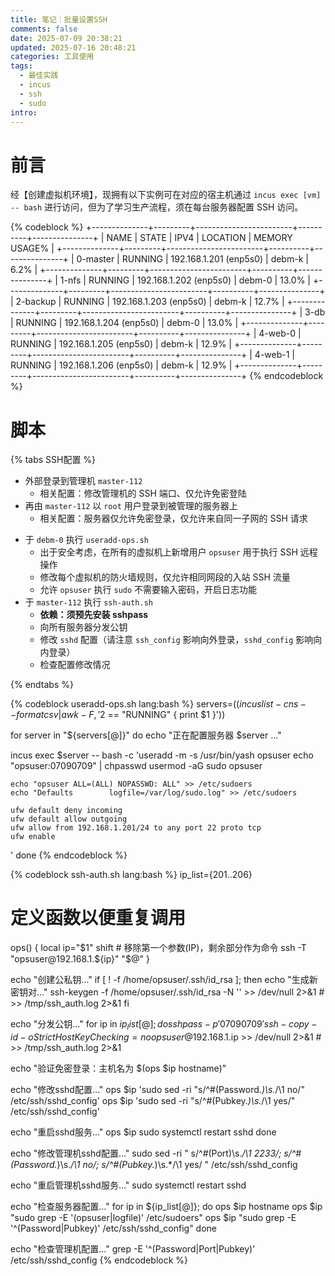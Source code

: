 ```yaml
---
title: 笔记｜批量设置SSH
comments: false
date: 2025-07-09 20:38:21
updated: 2025-07-16 20:48:21
categories: 工具使用
tags:
  - 最佳实践
  - incus
  - ssh
  - sudo
intro:
---
```

# 前言
经【创建虚拟机环境】，现拥有以下实例可在对应的宿主机通过 `incus exec [vm] -- bash` 进行访问，但为了学习生产流程，须在每台服务器配置 SSH 访问。

{% codeblock %}
+--------------+---------+------------------------+----------+---------------+
|     NAME     |  STATE  |          IPV4          | LOCATION | MEMORY USAGE% |
+--------------+---------+------------------------+----------+---------------+
| 0-master     | RUNNING | 192.168.1.201 (enp5s0) | debm-k   | 6.2%          |
+--------------+---------+------------------------+----------+---------------+
| 1-nfs        | RUNNING | 192.168.1.202 (enp5s0) | debm-0   | 13.0%         |
+--------------+---------+------------------------+----------+---------------+
| 2-backup     | RUNNING | 192.168.1.203 (enp5s0) | debm-k   | 12.7%         |
+--------------+---------+------------------------+----------+---------------+
| 3-db         | RUNNING | 192.168.1.204 (enp5s0) | debm-0   | 13.0%         |
+--------------+---------+------------------------+----------+---------------+
| 4-web-0      | RUNNING | 192.168.1.205 (enp5s0) | debm-k   | 12.9%         |
+--------------+---------+------------------------+----------+---------------+
| 4-web-1      | RUNNING | 192.168.1.206 (enp5s0) | debm-k   | 12.9%         |
+--------------+---------+------------------------+----------+---------------+
{% endcodeblock %}

# 脚本
{% tabs SSH配置 %}
<!-- tab SSH 访问过程 -->
- 外部登录到管理机 `master-112` 
	- 相关配置：修改管理机的 SSH 端口、仅允许免密登陆
- 再由 `master-112` 以 `root` 用户登录到被管理的服务器上
	- 相关配置：服务器仅允许免密登录，仅允许来自同一子网的 SSH 请求
<!-- endtab -->
<!-- tab 我的配置思路 -->
- 于 `debm-0` 执行 `useradd-ops.sh`
	- 出于安全考虑，在所有的虚拟机上新增用户 `opsuser` 用于执行 SSH 远程操作
	- 修改每个虚拟机的防火墙规则，仅允许相同网段的入站 SSH 流量
	- 允许 `opsuser` 执行 `sudo` 不需要输入密码，开启日志功能
- 于 `master-112` 执行 `ssh-auth.sh`
	- **依赖：须预先安装 sshpass**
	- 向所有服务器分发公钥
	- 修改 `sshd` 配置（请注意 `ssh_config` 影响向外登录，`sshd_config` 影响向内登录）
	- 检查配置修改情况
<!-- endtab -->
{% endtabs %}

{% codeblock useradd-ops.sh lang:bash %}
servers=($(incus list -c ns --format csv | awk -F, '$2 == "RUNNING" { print $1 }'))

for server in "${servers[@]}"
do
  echo "正在配置服务器 $server …"

  incus exec $server -- bash -c 'useradd -m -s /usr/bin/yash opsuser
    echo "opsuser:07090709" | chpasswd
    usermod -aG sudo opsuser
    
    echo "opsuser ALL=(ALL) NOPASSWD: ALL" >> /etc/sudoers
    echo "Defaults        logfile=/var/log/sudo.log" >> /etc/sudoers

    ufw default deny incoming
    ufw default allow outgoing
    ufw allow from 192.168.1.201/24 to any port 22 proto tcp
    ufw enable
  '
done
{% endcodeblock %}

{% codeblock ssh-auth.sh lang:bash %}
ip_list={201..206}

# 定义函数以便重复调用
ops() {
  local ip="$1"
  shift  # 移除第一个参数(IP)，剩余部分作为命令
  ssh -T "opsuser@192.168.1.${ip}" "$@"
}

echo "创建公私钥…"
if [ ! -f /home/opsuser/.ssh/id_rsa ]; then
  echo "生成新密钥对..."
  ssh-keygen -f /home/opsuser/.ssh/id_rsa -N '' >> /dev/null 2>&1 # >> /tmp/ssh_auth.log 2>&1
fi

echo "分发公钥…"
for ip in ${ip_list[@]}; do
  sshpass -p '07090709' ssh-copy-id -o StrictHostKeyChecking=no opsuser@192.168.1.$ip >> /dev/null 2>&1 # >> /tmp/ssh_auth.log 2>&1

  echo "验证免密登录：主机名为 $(ops $ip hostname)"

  echo "修改sshd配置…"
  ops $ip 'sudo sed -ri "s/^#(Password.*)\s.*/\1 no/" /etc/ssh/sshd_config'
  ops $ip 'sudo sed -ri "s/^#(Pubkey.*)\s.*/\1 yes/" /etc/ssh/sshd_config'
  
  echo "重启sshd服务…"
  ops $ip sudo systemctl restart sshd
done

echo "修改管理机sshd配置…"
sudo sed -ri "
  s/^#(Port)\s.*/\1 2233/; 
  s/^#(Password.*)\s.*/\1 no/; 
  s/^#(Pubkey.*)\s.*/\1 yes/
" /etc/ssh/sshd_config

echo "重启管理机sshd服务…"
sudo systemctl restart sshd

echo "检查服务器配置…"
for ip in ${ip_list[@]}; do
  ops $ip hostname
  ops $ip "sudo grep -E '(opsuser|logfile)' /etc/sudoers"
  ops $ip "sudo grep -E '^(Password|Pubkey)' /etc/ssh/sshd_config"
done

echo "检查管理机配置…"
grep -E '^(Password|Port|Pubkey)' /etc/ssh/sshd_config
{% endcodeblock %}